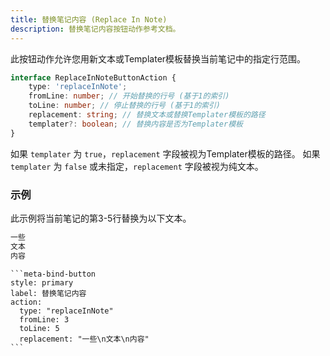 ```yaml
---
title: 替换笔记内容 (Replace In Note)
description: 替换笔记内容按钮动作参考文档。
---
```


此按钮动作允许您用新文本或Templater模板替换当前笔记中的指定行范围。

```ts
interface ReplaceInNoteButtonAction {
	type: 'replaceInNote';
	fromLine: number; // 开始替换的行号 (基于1的索引)
	toLine: number; // 停止替换的行号 (基于1的索引)
	replacement: string; // 替换文本或替换Templater模板的路径
	templater?: boolean; // 替换内容是否为Templater模板
}
```

如果 `templater` 为 `true`，`replacement` 字段被视为Templater模板的路径。
如果 `templater` 为 `false` 或未指定，`replacement` 字段被视为纯文本。

### 示例

此示例将当前笔记的第3-5行替换为以下文本。

```markdown
一些
文本
内容
```

````custom_markdown {5-8}
```meta-bind-button
style: primary
label: 替换笔记内容
action:
  type: "replaceInNote"
  fromLine: 3
  toLine: 5
  replacement: "一些\n文本\n内容"
```
````